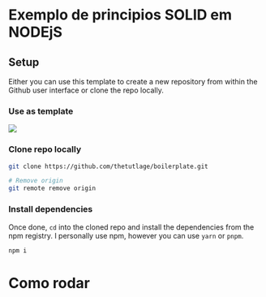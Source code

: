 # Exemplo de principios SOLID em NODEjS


## Setup

Either you can use this template to create a new repository from within the Github user interface or clone the repo locally. 

### Use as template
![](./use-as-template.png)

### Clone repo locally
```sh
git clone https://github.com/thetutlage/boilerplate.git

# Remove origin
git remote remove origin
```

### Install dependencies
Once done, `cd` into the cloned repo and install the dependencies from the npm registry. I personally use npm, however you can use `yarn` or `pnpm`.

```sh
npm i
```



# Como rodar